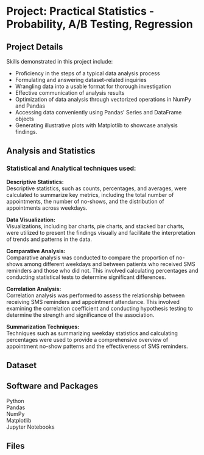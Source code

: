 # Project: Practical Statistics - Probability, A/B Testing, Regression 

## Project Details


Skills demonstrated in this project include:

* Proficiency in the steps of a typical data analysis process
* Formulating and answering dataset-related inquiries
* Wrangling data into a usable format for thorough investigation
* Effective communication of analysis results
* Optimization of data analysis through vectorized operations in NumPy and Pandas
* Accessing data conveniently using Pandas' Series and DataFrame objects
* Generating illustrative plots with Matplotlib to showcase analysis findings.

## Analysis and Statistics




### Statistical and Analytical techniques used:

**Descriptive Statistics:**   
Descriptive statistics, such as counts, percentages, and averages, were calculated to summarize key metrics, including the total number of appointments, the number of no-shows, and the distribution of appointments across weekdays.

**Data Visualization:**   
Visualizations, including bar charts, pie charts, and stacked bar charts, were utilized to present the findings visually and facilitate the interpretation of trends and patterns in the data.

**Comparative Analysis:**   
Comparative analysis was conducted to compare the proportion of no-shows among different weekdays and between patients who received SMS reminders and those who did not. This involved calculating percentages and conducting statistical tests to determine significant differences.

**Correlation Analysis:**   
Correlation analysis was performed to assess the relationship between receiving SMS reminders and appointment attendance. This involved examining the correlation coefficient and conducting hypothesis testing to determine the strength and significance of the association.

**Summarization Techniques:**   
Techniques such as summarizing weekday statistics and calculating percentages were used to provide a comprehensive overview of appointment no-show patterns and the effectiveness of SMS reminders.


## Dataset



## Software and Packages

Python     
Pandas  
NumPy    
Matplotlib   
Jupyter Notebooks
 
## Files

